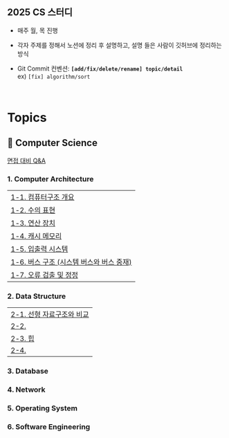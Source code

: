 ## 2025 CS 스터디

- 매주 월, 목 진행
- 각자 주제를 정해서 노션에 정리 후 설명하고, 설명 들은 사람이 깃허브에 정리하는 방식

- Git Commit 컨벤션: **`[add/fix/delete/rename] topic/detail`** </br> ex) `[fix] algorithm/sort`

</br>

# Topics

## **📌 Computer Science**

[면접 대비 Q&A]()

### 1. Computer Architecture

|                                                                                                                                                                              |
| ---------------------------------------------------------------------------------------------------------------------------------------------------------------------------- |
| [1-1. 컴퓨터구조 개요](https://github.com/truuuely/2025-CS-Study/blob/main/Computer%20Architecture/%EC%BB%B4%ED%93%A8%ED%84%B0%20%EA%B5%AC%EC%A1%B0%20%EA%B0%9C%EC%9A%94.md) |
| [1-2. 수의 표현](https://github.com/truuuely/2025-CS-Study/blob/main/Computer%20Architecture/%EC%88%98%EC%9D%98%20%ED%91%9C%ED%98%84.md)                                     |
| [1-3. 연산 장치]()                                                                                                                                                           |
| [1-4. 캐시 메모리](https://github.com/truuuely/2025-CS-Study/blob/main/Computer%20Architecture/%EC%BA%90%EC%8B%9C%20%EB%A9%94%EB%AA%A8%EB%A6%AC.md)                          |
| [1-5. 입출력 시스템]()                                                                                                                                                       |
| [1-6. 버스 구조 (시스템 버스와 버스 중재)]()                                                                                                                                 |
| [1-7. 오류 검출 및 정정]()                                                                                                                                                   |

### 2. Data Structure

|                               |
| ----------------------------- |
| [2-1. 선형 자료구조와 비교]() |
| [2-2.]()                      |
| [2-3. 힙]()                   |
| [2-4.]()                      |

### 3. Database

### 4. Network

### 5. Operating System

### 6. Software Engineering

